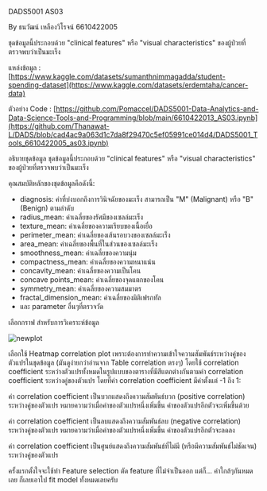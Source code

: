 DADS5001 AS03

By ธนวัฒน์ เหลืองวิโรจน์ 6610422005

ชุดข้อมูลนี้ประกอบด้วย "clinical features" หรือ "visual characteristics" ของผู้ป่วยที่ตรวจพบว่าเป็นมะเร็ง

แหล่งข้อมูล : [https://www.kaggle.com/datasets/sumanthnimmagadda/student-spending-dataset](https://www.kaggle.com/datasets/erdemtaha/cancer-data)

ตัวอย่าง Code : [https://github.com/Pomaccel/DADS5001-Data-Analytics-and-Data-Science-Tools-and-Programming/blob/main/6610422013_AS03.ipynb](https://github.com/Thanawat-L/DADS/blob/cad4ac9a063d1c7da8f29470c5ef05991ce014d4/DADS5001_Tools_6610422005_as03.ipynb)

อธิบายชุดข้อมูล
ชุดข้อมูลนี้ประกอบด้วย "clinical features" หรือ "visual characteristics" ของผู้ป่วยที่ตรวจพบว่าเป็นมะเร็ง

คุณสมบัติหลักของชุดข้อมูลคือดังนี้:
- diagnosis: ค่าที่บ่งบอกถึงการวินิจฉัยของมะเร็ง สามารถเป็น "M" (Malignant) หรือ "B" (Benign) ตามลำดับ
- radius_mean: ค่าเฉลี่ยของรัศมีของเซลล์มะเร็ง
- texture_mean: ค่าเฉลี่ยของความเรียบของเนื้อเยื่อ
- perimeter_mean: ค่าเฉลี่ยของเส้นรอบวงของเซลล์มะเร็ง
- area_mean: ค่าเฉลี่ยของพื้นที่ในส่วนของเซลล์มะเร็ง
- smoothness_mean: ค่าเฉลี่ยของความนุ่ม
- compactness_mean: ค่าเฉลี่ยของความหนาแน่น
- concavity_mean: ค่าเฉลี่ยของความเป็นโคน
- concave points_mean: ค่าเฉลี่ยของจุดแตกของโคน
- symmetry_mean: ค่าเฉลี่ยของความสมมาตร
- fractal_dimension_mean: ค่าเฉลี่ยของมิติเฟรกทัล
- และ parameter อื่นๆที่ตรวจวัด

เลือกกราฟ สำหรับการวิเคราะห์ข้อมูล

![newplot](https://github.com/Thanawat-L/DADS/assets/158482818/fad83f6a-3380-4f22-9552-c78cd4c17821)

เลือกใช้ Heatmap correlation plot เพราะต้องการทำความเข้าใจความสัมพันธ์ระหว่างคู่ของตัวแปรในชุดข้อมูล (มันดูง่ายกว่าอ่านจาก Table correlation ตรงๆ) 
โดยใช้ correlation coefficient ระหว่างตัวแปรทั้งหมดในรูปแบบของตารางที่มีสีแตกต่างกันตามค่า correlation coefficient ระหว่างคู่ของตัวแปร โดยที่ค่า correlation coefficient มีค่าตั้งแต่ -1 ถึง 1:

ค่า correlation coefficient เป็นบวกแสดงถึงความสัมพันธ์บวก (positive correlation) ระหว่างคู่ของตัวแปร หมายความว่าเมื่อค่าของตัวแปรหนึ่งเพิ่มขึ้น ค่าของตัวแปรอีกตัวจะเพิ่มขึ้นด้วย

ค่า correlation coefficient เป็นลบแสดงถึงความสัมพันธ์ลบ (negative correlation) ระหว่างคู่ของตัวแปร หมายความว่าเมื่อค่าของตัวแปรหนึ่งเพิ่มขึ้น ค่าของตัวแปรอีกตัวจะลดลง

ค่า correlation coefficient เป็นศูนย์แสดงถึงความสัมพันธ์ที่ไม่มี (หรือมีความสัมพันธ์ไม่ชัดเจน) ระหว่างคู่ของตัวแปร

ครั้งแรกตั้งใจจะใช้ทำ Feature selection ตัด feature ที่ไม่จำเป็นออก แต่ก็... ค่าใกล้ๆกันหมดเลย ก็เลยเอาไป fit model ทั้งหมดเลยครับ
